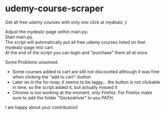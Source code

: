 # udemy-course-scraper
Get all free udemy courses with only one click at mydealz ;)


Adjust the mydealz-page within main.py. <br>
Start main.py. <br>
The script will automatically put all free udemy courses listed on that mydealz-page into cart. <br>
At the end of the script you can login and "purchase" them all at once. <br>

Some Problems unsolved:
- Some courses added to cart are still not discounted although it was free when clicking the "add to cart"-button
- Later on in the for-loop, it seems to be laggy... the button is not clickable in time, so the script added it, but actually missed it
- Chrome is not working at the moment, only Firefox. For Firefox make sure to add the folder "Geckodriver" to you PATH.

I am happy about your contribution!



